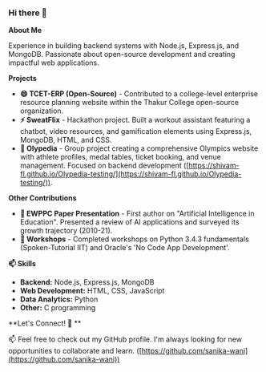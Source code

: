 ### Hi there 👋

<!--
**sanika-wani/sanika-wani** is a ✨ _special_ ✨ repository because its `README.md` (this file) appears on your GitHub profile.

Here are some ideas to get you started:

- 🔭 I’m currently working on ...
- 📫 I’m currently learning ...
- 👯 I’m looking to collaborate on ...
- 🤔 I’m looking for help with ...
- 💬 Ask me about ...
- 📫 How to reach me: ...
- 😄 Pronouns: ...
- ⚡ Fun fact: ...
-->
**About Me**

Experience in building backend systems with Node.js, Express.js, and MongoDB. Passionate about open-source development and creating impactful web applications.

**Projects**

* **😄 TCET-ERP (Open-Source)** - Contributed to a college-level enterprise resource planning website within the Thakur College open-source organization. 
* **⚡ SweatFlix** - Hackathon project. Built a workout assistant featuring a chatbot, video resources, and gamification elements using Express.js, MongoDB, HTML, and CSS.
* **👯 Olypedia** - Group project creating a comprehensive Olympics website with athlete profiles, medal tables, ticket booking, and venue management. Focused on backend development ([https://shivam-fl.github.io/Olypedia-testing/](https://shivam-fl.github.io/Olypedia-testing/)).

**Other Contributions**

* **💬 EWPPC Paper Presentation** - First author on "Artificial Intelligence in Education". Presented a review of AI applications and surveyed its growth trajectory (2010-21).
* **💬 Workshops** - Completed workshops on Python 3.4.3 fundamentals (Spoken-Tutorial IIT) and Oracle's 'No Code App Development'. 

**📫 Skills**

* **Backend:** Node.js, Express.js, MongoDB
* **Web Development:** HTML, CSS, JavaScript
* **Data Analytics:** Python
* **Other:** C programming

**Let's Connect! 👯 **

📫 Feel free to check out my GitHub profile. I'm always looking for new opportunities to collaborate and learn.
([https://github.com/sanika-wani](https://github.com/sanika-wani))
